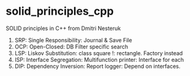 # solid_principles_cpp
SOLID principles in C++ from Dmitri Nesteruk


1. SRP: Single Responsibility: Journal & Save File
2. OCP: Open-Closed: DB Filter specific search
3. LSP: Liskov Substitution: class square !: rectangle. Factory instead
4. ISP: Interface Segregation: Multifunction printer: Interface for each 
5. DIP: Dependency Inversion: Report logger: Depend on interfaces.